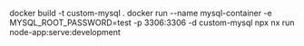 docker build -t custom-mysql .
docker run --name mysql-container -e MYSQL_ROOT_PASSWORD=test -p 3306:3306 -d custom-mysql
npx nx run node-app:serve:development